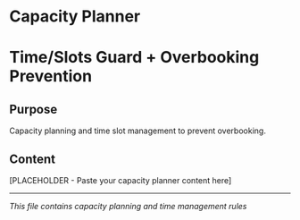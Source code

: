 # Capacity Planner
# Time/Slots Guard + Overbooking Prevention

## Purpose
Capacity planning and time slot management to prevent overbooking.

## Content
[PLACEHOLDER - Paste your capacity planner content here]

---
*This file contains capacity planning and time management rules*
